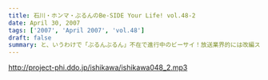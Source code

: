 ```yaml
---
title: 石川・ホンマ・ぶるんのBe-SIDE Your Life! vol.48-2
date: April 30, 2007
tags: ['2007', 'April 2007', 'vol.48']
draft: false
summary: と、いうわけで「ぶるんぶるん」不在で進行中のビーサイ！放送業界的には改編スタート真っ盛り！我々ビーサイ軍団もちょこちょこ動きはあるものの相も変わらぬメンツでやっていきますんで、学年が上がったキミも社会人になったアナタも！・・・どーぞよろしくです。NAMAE
---
```


http://project-phi.ddo.jp/ishikawa/ishikawa048_2.mp3